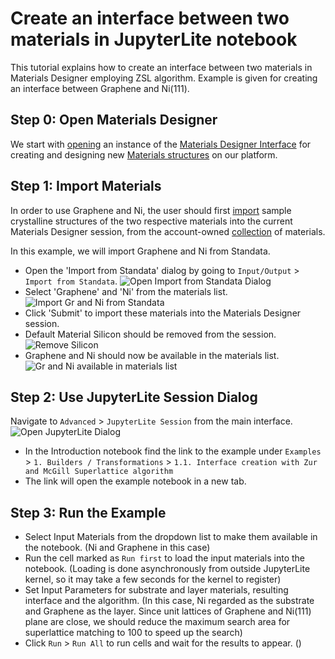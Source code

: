 # Create an interface between two materials in JupyterLite notebook

This tutorial explains how to create an interface between two materials in Materials Designer employing ZSL algorithm. Example is given for creating an interface between Graphene and Ni(111).

## Step 0: Open Materials Designer

We start with [opening](../../entities-general/actions/create.md) an instance of the [Materials Designer Interface](../../materials-designer/overview.md) for creating and designing new [Materials structures](../../materials/overview.md) on our platform.

## Step 1: Import Materials

In order to use Graphene and Ni, the user should first [import](../../materials-designer/header-menu/input-output/import.md) sample crystalline structures of the two respective materials into the current Materials Designer session, from the account-owned [collection](../../accounts/collections.md) of materials.

In this example, we will import Graphene and Ni from Standata.

- Open the 'Import from Standata' dialog by going to `Input/Output` > `Import from Standata`.
  <img src="/images/tutorials/interface_with_python/open_standata.png" alt="Open Import from Standata Dialog"/>
- Select 'Graphene' and 'Ni' from the materials list.
  <img src="/images/tutorials/interface_with_python/import_from_standata.png" alt="Import Gr and Ni from Standata"/>
- Click 'Submit' to import these materials into the Materials Designer session.
- Default Material Silicon should be removed from the session.
  <img src="/images/tutorials/interface_with_python/remove_silicon.png" alt="Remove Silicon"/>
- Graphene and Ni should now be available in the materials list.
  <img src="/images/tutorials/interface_with_python/graphene_and_ni_imported.png" alt="Gr and Ni available in materials list"/>

## Step 2: Use JupyterLite Session Dialog

Navigate to `Advanced` > `JupyterLite Session` from the main interface.
  <img src="/images/tutorials/interface_with_python/open_jupyterlite.png" alt="Open JupyterLite Dialog"/>

- In the Introduction notebook find the link to the example under `Examples` > `1. Builders / Transformations` > `1.1. Interface creation with Zur and McGill Superlattice algorithm`
- The link will open the example notebook in a new tab.

## Step 3: Run the Example

- Select Input Materials from the dropdown list to make them available in the notebook. (Ni and Graphene in this case)
- Run the cell marked as `Run first` to load the input materials into the notebook. (Loading is done asynchronously from outside JupyterLite kernel, so it may take a few seconds for the kernel to register)
- Set Input Parameters for substrate and layer materials, resulting interface and the algorithm. (In this case, Ni regarded as the substrate and Graphene as the layer. Since unit lattices of Graphene and Ni(111) plane are close, we should reduce the maximum search area for superlattice matching to 100 to speed up the search)
- Click `Run` > `Run All` to run cells and wait for the results to appear. ()

